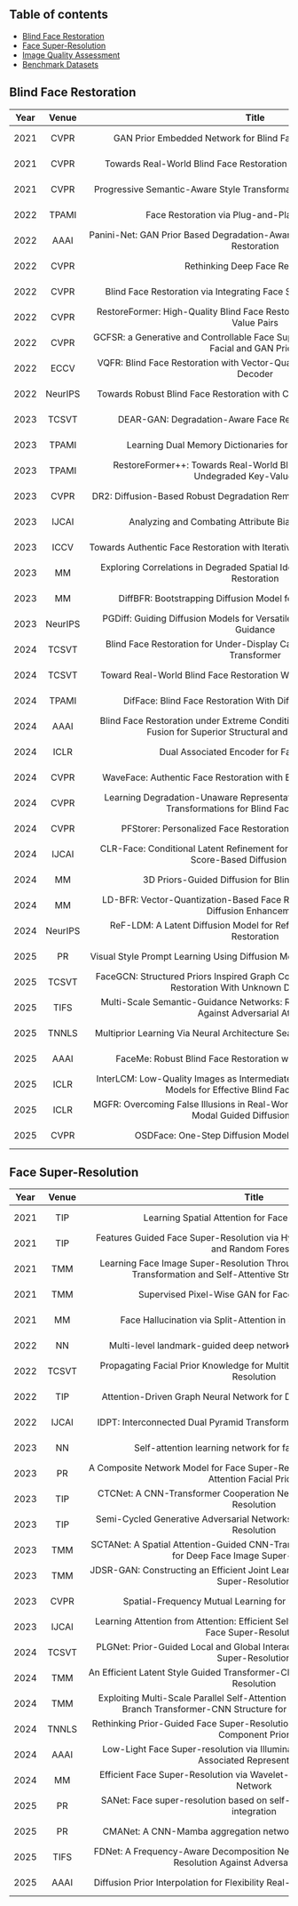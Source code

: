 ## Table of contents
- [Blind Face Restoration](#blind-face-restoration)
- [Face Super-Resolution](#face-super-resolution)
- [Image Quality Assessment](#image-quality-assessment)
- [Benchmark Datasets](#benchmark-datasets)

## Blind Face Restoration 
|Year<div style="width:20px">|Venue<div style="width:60px">|Title<div style="width:600px">|Resources<div style="width:100px">|Introduction<div style="width:400px">|
|:---:|:----:|:----:|:----:|:----:|
|2021|CVPR|GAN Prior Embedded Network for Blind Face Restoration in the Wild|\[[paper](https://openaccess.thecvf.com/content/CVPR2021/html/Yang_GAN_Prior_Embedded_Network_for_Blind_Face_Restoration_in_the_CVPR_2021_paper.html)\]\[[code](https://github.com/yangxy/GPEN)\]|GAN|
|2021|CVPR|Towards Real-World Blind Face Restoration With Generative Facial Prior|\[[paper](https://openaccess.thecvf.com/content/CVPR2021/html/Wang_Towards_Real-World_Blind_Face_Restoration_With_Generative_Facial_Prior_CVPR_2021_paper.html)\]\[[code](https://github.com/TencentARC/GFPGAN)\]|GAN|
|2021|CVPR|Progressive Semantic-Aware Style Transformation for Blind Face Restoration|\[[paper](https://openaccess.thecvf.com/content/CVPR2021/html/Chen_Progressive_Semantic-Aware_Style_Transformation_for_Blind_Face_Restoration_CVPR_2021_paper.html)\]\[[code](https://github.com/chaofengc/PSFRGAN)\]|GAN/Geo-Prior|
|2022|TPAMI|Face Restoration via Plug-and-Play 3D Facial Priors|\[[paper](https://ieeexplore.ieee.org/document/9591403)\]\[~~code~~]|CNN/Geo-Prior|
|2022|AAAI|Panini-Net: GAN Prior Based Degradation-Aware Feature Interpolation for Face Restoration|\[[paper](https://ojs.aaai.org/index.php/AAAI/article/view/20159)\]\[[code](https://github.com/jianzhangcs/panini)\]|GAN|
|2022|CVPR|Rethinking Deep Face Restoration|\[[paper](https://doi.org/10.1109/CVPR52688.2022.00750)\]\[~~code~~]|GAN/Codebook|
|2022|CVPR|Blind Face Restoration via Integrating Face Shape and Generative Priors|\[[paper](https://doi.org/10.1109/CVPR52688.2022.00751)\]\[[code](https://github.com/TencentYoutuResearch/FaceRestoration-sgpn)\]|GAN/Geo-Prior|
|2022|CVPR|RestoreFormer: High-Quality Blind Face Restoration from Undegraded Key-Value Pairs|\[[paper](https://doi.org/10.1109/CVPR52688.2022.01699)\]\[[code](https://github.com/wzhouxiff/RestoreFormer)\]|ViT/Codebook|
|2022|CVPR|GCFSR: a Generative and Controllable Face Super Resolution Method Without Facial and GAN Priors|\[[paper](https://doi.org/10.1109/CVPR52688.2022.00193)\]\[[code](https://github.com/hejingwenhejingwen/GCFSR)\]|GAN|
|2022|ECCV|VQFR: Blind Face Restoration with Vector-Quantized Dictionary and Parallel Decoder|\[[paper](https://arxiv.org/abs/2205.06803)\]\[[code](https://github.com/TencentARC/VQFR)\]|GAN/Codebook|
|2022|NeurIPS|Towards Robust Blind Face Restoration with Codebook Lookup Transformer|\[[paper](https://papers.nips.cc/paper_files/paper/2022/hash/c573258c38d0a3919d8c1364053c45df-Abstract-Conference.html)\]\[[code](https://github.com/sczhou/CodeFormer)\]|ViT/Codebook|
|2023|TCSVT|DEAR-GAN: Degradation-Aware Face Restoration With GAN Prior|\[[paper](https://doi.org/10.1109/TCSVT.2023.3244786)\]\[~~code~~]|GAN|
|2023|TPAMI|Learning Dual Memory Dictionaries for Blind Face Restoration|\[[paper](https://ieeexplore.ieee.org/document/9921338)\]\[[code](https://github.com/csxmli2016/DMDNet)\]|ViT/Codebook/Ref|
|2023|TPAMI|RestoreFormer++: Towards Real-World Blind Face Restoration From Undegraded Key-Value Pairs|\[[paper](https://doi.org/10.1109/TPAMI.2023.3315753)\]\[[code](https://github.com/wzhouxiff/RestoreFormerPlusPlus)\]|ViT/Codebook|
|2023|CVPR|DR2: Diffusion-Based Robust Degradation Remover for Blind Face Restoration|\[[paper](https://ieeexplore.ieee.org/document/10204963)\]\[[code](https://github.com/Kaldwin0106/DR2_Drgradation_Remover)\]|Diffusion|
|2023|IJCAI|Analyzing and Combating Attribute Bias for Face Restoration|\[[paper](https://www.ijcai.org/proceedings/2023/128)\]\[[code](https://github.com/Seeyn/DebiasFR)\]|GAN|
|2023|ICCV|Towards Authentic Face Restoration with Iterative Diffusion Models and Beyond|\[[paper](https://ieeexplore.ieee.org/document/10376857)\]\[~~code~~]|Diffusion|
|2023|MM|Exploring Correlations in Degraded Spatial Identity Features for Blind Face Restoration|\[[paper](https://dl.acm.org/doi/10.1145/3581783.3611782)\]\[~~code~~]|GAN|
|2023|MM|DiffBFR: Bootstrapping Diffusion Model for Blind Face Restoration|\[[paper](https://dl.acm.org/doi/10.1145/3581783.3611731)\]\[~~code~~]|Diffusion|
|2023|NeurIPS|PGDiff: Guiding Diffusion Models for Versatile Face Restoration via Partial Guidance|\[[paper](https://papers.nips.cc/paper_files/paper/2023/hash/661c37f3b098bdee53fd7d9c4ef6964a-Abstract-Conference.html)\]\[[code](https://github.com/pq-yang/PGDiff)\]|Diffusion|
|2024|TCSVT|Blind Face Restoration for Under-Display Camera via Dictionary Guided Transformer|\[[paper](https://ieeexplore.ieee.org/abstract/document/10339338)\]\[~~code~~]|ViT|
|2024|TCSVT|Toward Real-World Blind Face Restoration With Generative Diffusion Prior|\[[paper](https://ieeexplore.ieee.org/abstract/document/10486984)\]\[[code](https://github.com/chenxx89/BFRffusion)]|Diffusion|
|2024|TPAMI|DifFace: Blind Face Restoration With Diffused Error Contraction|\[[paper](https://ieeexplore.ieee.org/document/10607954)\]\[[code](https://github.com/zsyOAOA/DifFace)\]|Diffusion|
|2024|AAAI|Blind Face Restoration under Extreme Conditions: Leveraging 3D-2D Prior Fusion for Superior Structural and Texture Recovery|\[[paper](https://ojs.aaai.org/index.php/AAAI/article/view/27889)\]\[[code](https://github.com/zhengrchan/FREx)\]|GAN/Geo-Prior|
|2024|ICLR|Dual Associated Encoder for Face Restoration|\[[paper](https://openreview.net/forum?id=gwDuW7Ok5f)\]\[[code](https://github.com/LIAGM/DAEFR)\]|ViT/Codebook|
|2024|CVPR|WaveFace: Authentic Face Restoration with Efficient Frequency Recovery|\[[paper](https://ieeexplore.ieee.org/document/10656674)\]\[[code](https://github.com/yoqim/waveface)]|Diffusion|
|2024|CVPR|Learning Degradation-Unaware Representation with Prior-Based Latent Transformations for Blind Face Restoration|\[[paper](https://ieeexplore.ieee.org/document/10655585)\]\[~~code~~]|Diffusion|
|2024|CVPR|PFStorer: Personalized Face Restoration and Super-Resolutionn|\[[paper](https://ieeexplore.ieee.org/document/10657576)\]\[~~code~~]|Diffusion/Ref|
|2024|IJCAI|CLR-Face: Conditional Latent Refinement for Blind Face Restoration Using Score-Based Diffusion Models|\[[paper](https://www.ijcai.org/proceedings/2024/143)\]\[~~code~~]|Diffusion|
|2024|MM|3D Priors-Guided Diffusion for Blind Face Restoration|\[[paper](https://dl.acm.org/doi/10.1145/3664647.3681611)\]\[[code](https://github.com/Xiaobin-Lu/3Diffusion)\]|Diffusion/Geo-Prior|
|2024|MM|LD-BFR: Vector-Quantization-Based Face Restoration Model with Latent Diffusion Enhancement|\[[paper](https://dl.acm.org/doi/10.1145/3664647.3680853)\]\[[code](https://github.com/YuzhenD/LD-BFR.git)\]|Diffusion/Codebook|
|2024|NeurIPS|ReF-LDM: A Latent Diffusion Model for Reference-based Face Image Restoration|\[[paper](https://papers.nips.cc/paper_files/paper/2024/hash/88be023075a5a3ff3dc3b5d26623fa22-Abstract-Conference.html)\]\[[code](https://github.com/ChiWeiHsiao/ref-ldm)\]|Diffusion/Ref|
|2025|PR|Visual Style Prompt Learning Using Diffusion Models for Blind Face Restoration|\[[paper](https://doi.org/10.1016/j.patcog.2024.111312)\]\[[code](https://github.com/LonglongaaaGo/VSPBFR)\]|Diffusion|
|2025|TCSVT|FaceGCN: Structured Priors Inspired Graph Convolutional Networks for Face Restoration With Unknown Degradations|\[[paper](https://ieeexplore.ieee.org/document/10830527)\]\[[code](https://github.com/yanwd628/FaceGCN)\]|GCN/Geo-Prior|
|2025|TIFS|Multi-Scale Semantic-Guidance Networks: Robust Blind Face Restoration Against Adversarial Attacks|\[[paper](https://ieeexplore.ieee.org/document/11006147)\]\[~~code~~]|CNN/Geo-Prior|
|2025|TNNLS|Multiprior Learning Via Neural Architecture Search for Blind Face Restoration|\[[paper](https://ieeexplore.ieee.org/document/10355907)\]\[[code](https://github.com/YYJ1anG/MFPSNet)\]|CNN/Geo-Prior|
|2025|AAAI|FaceMe: Robust Blind Face Restoration with Personal Identification|\[[paper](https://ojs.aaai.org/index.php/AAAI/article/view/32593)\]\[[code](https://github.com/modyu-liu/FaceMe)\]|Diffusion/Ref|
|2025|ICLR|InterLCM: Low-Quality Images as Intermediate States of Latent Consistency Models for Effective Blind Face Restoration|\[[paper](https://openreview.net/forum?id=rUxr9Ll5FQ)\]\[[code](https://github.com/sen-mao/InterLCM)\]|Diffusion|
|2025|ICLR|MGFR: Overcoming False Illusions in Real-World Face Restoration with Multi-Modal Guided Diffusion Model|\[[paper](https://openreview.net/forum?id=m9RNBZewW2)\]\[[code](https://github.com/KD-TAO/MGFR)\]|Diffusion/Ref|
|2025|CVPR|OSDFace: One-Step Diffusion Model for Face Restoration|\[[paper](https://openaccess.thecvf.com/content/CVPR2025/html/Wang_OSDFace_One-Step_Diffusion_Model_for_Face_Restoration_CVPR_2025_paper.html)\]\[[code](https://github.com/jkwang28/OSDFace)\]|Diffusion/Codebook|

## Face Super-Resolution 
|Year<div style="width:20px">|Venue<div style="width:60px">|Title<div style="width:600px">|Resources<div style="width:100px">|Introduction<div style="width:400px">|
|:---:|:----:|:----:|:----:|:----:|
|2021|TIP|Learning Spatial Attention for Face Super-Resolution|\[[paper](https://ieeexplore.ieee.org/document/9293182)\]\[[code](https://github.com/chaofengc/Face-SPARNet)]|CNN/Attention|
|2021|TIP|Features Guided Face Super-Resolution via Hybrid Model of Deep Learning and Random Forests|\[[paper](https://ieeexplore.ieee.org/document/9395386)\]\[~~code~~]|CNN/Geo-Prior|
|2021|TMM|Learning Face Image Super-Resolution Through Facial Semantic Attribute Transformation and Self-Attentive Structure Enhancement|\[[paper](https://ieeexplore.ieee.org/document/9055090)\]\[~~code~~]|CNN/Geo-Prior|
|2021|TMM|Supervised Pixel-Wise GAN for Face Super-Resolution|\[[paper](https://ieeexplore.ieee.org/document/9132630)\]\[[code](https://github.com/Merle314/Supervised-Pixel-Wise-GAN)]|GAN|
|2021|MM|Face Hallucination via Split-Attention in Split-Attention Network|\[[paper](https://dl.acm.org/doi/abs/10.1145/3474085.3475682)\]\[[code](https://github.com/mdswyz/SISN-Face-Hallucination)]|CNN/Attention|
|2022|NN|Multi-level landmark-guided deep network for face super-resolution|\[[paper](https://www.sciencedirect.com/science/article/pii/S0893608022001587?via%3Dihub)\]\[[code](https://github.com/zhuangcheng31/MLG_Face)]|CNN/Geo-Prior|
|2022|TCSVT|Propagating Facial Prior Knowledge for Multitask Learning in Face Super-Resolution|\[[paper](https://ieeexplore.ieee.org/document/9792407)\]\[[code](https://github.com/wcy-cs/KDFSRNet)]|CNN/Geo-Prior|
|2022|TIP|Attention-Driven Graph Neural Network for Deep Face Super-Resolution|\[[paper](https://ieeexplore.ieee.org/document/9916123)\]\[~~code~~]|GCN/Attention|
|2022|IJCAI|IDPT: Interconnected Dual Pyramid Transformer for Face Super-Resolution|\[[paper](https://www.ijcai.org/proceedings/2022/182)\]\[~~code~~]|ViT|
|2023|NN|Self-attention learning network for face super-resolution|\[[paper](https://www.sciencedirect.com/science/article/pii/S0893608023000060?via%3Dihub)\]\[~~code~~]|CNN/Attention|
|2023|PR|A Composite Network Model for Face Super-Resolution with Multi-Order Head Attention Facial Priors|\[[paper](https://www.sciencedirect.com/science/article/pii/S0031320323002030?via%3Dihub)\]\[~~code~~]|CNN/ViT/Geo-Prior|
|2023|TIP|CTCNet: A CNN-Transformer Cooperation Network for Face Image Super-Resolution|\[[paper](https://ieeexplore.ieee.org/document/10087319)\]\[[code](https://github.com/IVIPLab/CTCNet)]|CNN/ViT|
|2023|TIP|Semi-Cycled Generative Adversarial Networks for Real-World Face Super-Resolution|\[[paper](https://ieeexplore.ieee.org/document/10036448)\]\[[code](https://github.com/HaoHou-98/SCGAN)]|GAN|
|2023|TMM|SCTANet: A Spatial Attention-Guided CNN-Transformer Aggregation Network for Deep Face Image Super-Resolution|\[[paper](https://www.sciencedirect.com/science/article/pii/S0893608023000060?via%3Dihub)\]\[~~code~~]|CNN/ViT|
|2023|TMM|JDSR-GAN: Constructing an Efficient Joint Learning Network for Masked Face Super-Resolution|\[[paper](https://ieeexplore.ieee.org/document/10032643)\]\[~~code~~]|GAN/Geo-Prior|
|2023|CVPR|Spatial-Frequency Mutual Learning for Face Super-Resolution|\[[paper](https://ieeexplore.ieee.org/document/10205328)\]\[[code](https://github.com/wcy-cs/SFMNet)]|CNN/Attention|
|2023|IJCAI|Learning Attention from Attention: Efficient Self-Refinement Transformer for Face Super-Resolution|\[[paper](https://www.ijcai.org/proceedings/2023/115)\]\[[code](https://github.com/Guanxin-Li/LAA-Transformer)]|ViT|
|2024|TCSVT|PLGNet: Prior-Guided Local and Global Interactive Hybrid Network for Face Super-Resolution|\[[paper](https://ieeexplore.ieee.org/document/10535972)\]\[[code](https://github.com/lil808/PLGNet)]|CNN/ViT/Geo-Prior|
|2024|TMM|An Efficient Latent Style Guided Transformer-CNN Framework for Face Super-Resolution|\[[paper](https://ieeexplore.ieee.org/document/10145603)\]\[[code](https://github.com/FVL2020/ELSFace)]|CNN/ViT|
|2024|TMM|Exploiting Multi-Scale Parallel Self-Attention and Local Variation via Dual-Branch Transformer-CNN Structure for Face Super-Resolution|\[[paper](https://ieeexplore.ieee.org/document/10207832)\]\[[code](https://github.com/jingang-cv/DBTC)]|CNN/ViT|
|2024|TNNLS|Rethinking Prior-Guided Face Super-Resolution: A New Paradigm With Facial Component Prior|\[[paper](https://ieeexplore.ieee.org/document/9875217)\]\[~~code~~]|CNN/ViT/Geo-Prior|
|2024|AAAI|Low-Light Face Super-resolution via Illumination, Structure, and Texture Associated Representation|\[[paper](https://ojs.aaai.org/index.php/AAAI/article/view/28339)\]\[[code](https://github.com/wcy-cs/IC-FSRDENet)]|Diffusion|
|2024|MM|Efficient Face Super-Resolution via Wavelet-based Feature Enhancement Network|\[[paper](https://dl.acm.org/doi/10.1145/3664647.3681088)\]\[[code](https://github.com/PRIS-CV/WFEN)]|ViT|
|2025|PR|SANet: Face super-resolution based on self-similarity prior and attention integration|\[[paper](https://www.sciencedirect.com/science/article/pii/S0031320324006058?via%3Dihub)\]\[~~code~~]|CNN|
|2025|PR|CMANet: A CNN-Mamba aggregation network for face super-resolution|\[[paper](https://www.sciencedirect.com/science/article/pii/S0031320325005199?via%3Dihub)\]\[~~code~~]|CNN/Mamba|
|2025|TIFS|FDNet: A Frequency-Aware Decomposition Network for Robust Face Super-Resolution Against Adversarial Attacks|\[[paper](https://ieeexplore.ieee.org/document/11018135)\]\[~~code~~]|CNN|
|2025|AAAI|Diffusion Prior Interpolation for Flexibility Real-World Face Super-Resolution|\[[paper](https://ojs.aaai.org/index.php/AAAI/article/view/32997)\]\[[code](https://github.com/JerryYann/DPI)]|Diffusion|



